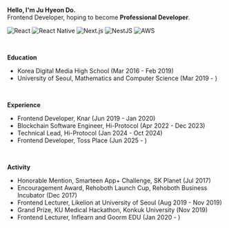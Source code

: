 **Hello, I'm Ju Hyeon Do.**
<br />
Frontend Developer, hoping to become **Professional Developer**.

![React](https://img.shields.io/badge/-React-white?style=flat-square&logo=react&logoColor=61DAFB&color=333D4B)
![React Native](https://img.shields.io/badge/-React%20Native-white?style=flat-square&logo=react&logoColor=61DAFB&color=333D4B)
![Next.js](https://img.shields.io/badge/-Next.js-white?style=flat-square&logo=nextdotjs&logoColor=ffffff&color=000000)
![NestJS](https://img.shields.io/badge/-NestJS-white?style=flat-square&logo=nestjs&logoColor=ffffff&color=E0234E)
![AWS](https://img.shields.io/badge/-AWS-white?style=flat-square&logo=amazonwebservices&logoColor=ffffff&color=232F3E)

<br />

**Education**
- Korea Digital Media High School (Mar 2016 - Feb 2019)
- University of Seoul, Mathematics and Computer Science (Mar 2019 - )

<br />

**Experience**
- Frontend Developer, Knar (Jun  2019 - Jan 2020)
- Blockchain Software Engineer, Hi-Protocol (Apr 2022 - Dec 2023)
- Technical Lead, Hi-Protocol (Jan 2024 - Oct 2024)
- Frontend Developer, Toss Place (Jun 2025 - )

<br />

**Activity**
- Honorable Mention, Smarteen App+ Challenge, SK Planet (Jul 2017)
- Encouragement Award, Rehoboth Launch Cup, Rehoboth Business Incubator (Dec 2017)
- Frontend Lecturer, Likelion at University of Seoul (Aug 2019 - Nov 2019)
- Grand Prize, KU Medical Hackathon, Konkuk University (Nov 2019)
- Frontend Lecturer, Inflearn and Goorm EDU (Jan 2020 - )
